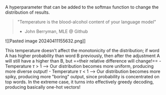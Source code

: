 A hyperparameter that can be added to the softmax function to change the distribution of results.

> "Temperature is the blood-alcohol content of your language model"
> - John Berryman, MLE @ Github

![[Pasted image 20240411155632.png]]

 This temperature doesn't affect the monotonicity of the distribution; if word A has higher probability than word B previously, then after the adjustment A will still have a higher than B, but ==their relative difference will change!==
	- Temperature $\tau$ > 1  --> Our distribution becomes more uniform, producing more diverse output!
	- Temperature $\tau$ < 1 --> Our distribution becomes more spiky, producing more "boring" output, since probability is concentrated on top words. In the extreme case, it turns into effectively greedy decoding, producing basically one-hot vectors!
